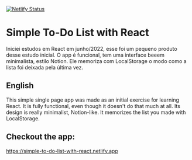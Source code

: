[![Netlify Status](https://api.netlify.com/api/v1/badges/023e59f7-3198-4dd6-b3c6-82f8a8312666/deploy-status)](https://app.netlify.com/sites/fantastic-concha-3c60a3/deploys)
# Simple To-Do List with React

Iniciei estudos em React em junho/2022, esse foi um pequeno produto desse estudo inicial. O app é funcional, tem uma interface beeem minimalista, estilo Notion. Ele memoriza com LocalStorage o modo como a lista foi deixada pela última vez.

## English

This simple single page app was made as an initial exercise for learning React. It is fully functional, even though it doesn't do that much at all. Its design is really minimalist, Notion-like. It memorizes the list you made with LocalStorage.

## Checkout the app:
https://simple-to-do-list-with-react.netlify.app
